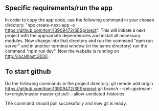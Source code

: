 ## Specific requirements/run the app
In order to copy the app code, use the following command in your chosen directory: "npx create-next-app -e https://github.com/tomi13909472/SESproject". This will initiate a next project with the appropriate dependencies and install all necessary modules. Now change into that directory and run the command "npm run server" and in another terminal window (in the same directory) run the command "npm run dev". Now the website is running on [http://localhost:3000](http://localhost:3000).

## To start github
Do the following commands in the project directory:
git remote add origin https://github.com/tomi13909472/SESproject
git branch --set-upstream-to=origin/master master
git pull --allow-unrelated-histories

The command should pull successfully and now git is ready.
